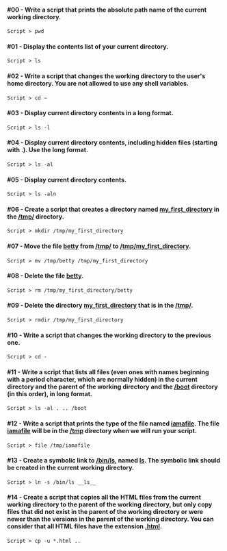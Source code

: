 #### #00 - Write a script that prints the absolute path name of the current working directory.
`Script > pwd`

#### #01 - Display the contents list of your current directory.
`Script > ls`

#### #02 - Write a script that changes the working directory to the user's home directory. You are not allowed to use any shell variables.
`Script > cd ~`

#### #03 - Display current directory contents in a long format.
`Script > ls -l`

#### #04 - Display current directory contents, including hidden files (starting with .). Use the long format.
`Script > ls -al`

#### #05 - Display current directory contents.
`Script > ls -aln`

#### #06 - Create a script that creates a directory named [my_first_directory]() in the [/tmp/]() directory.
`Script > mkdir /tmp/my_first_directory`

#### #07 - Move the file [betty]() from [/tmp/]() to [/tmp/my_first_directory]().
`Script > mv /tmp/betty /tmp/my_first_directory`

#### #08 - Delete the file [betty]().
`Script > rm /tmp/my_first_directory/betty`

#### #09 - Delete the directory [my_first_directory]() that is in the [/tmp/]().
`Script > rmdir /tmp/my_first_directory`

#### #10 - Write a script that changes the working directory to the previous one.
`Script > cd -`

#### #11 - Write a script that lists all files (even ones with names beginning with a period character, which are normally hidden) in the current directory and the parent of the working directory and the [/boot]() directory (in this order), in long format.
`Script > ls -al . .. /boot`

#### #12 - Write a script that prints the type of the file named [iamafile](). The file [iamafile]() will be in the [/tmp]() directory when we will run your script.
`Script > file /tmp/iamafile`

#### #13 - Create a symbolic link to [/bin/ls](), named [__ls__](). The symbolic link should be created in the current working directory.
`Script > ln -s /bin/ls __ls__`

#### #14 - Create a script that copies all the HTML files from the current working directory to the parent of the working directory, but only copy files that did not exist in the parent of the working directory or were newer than the versions in the parent of the working directory. You can consider that all HTML files have the extension [.html]().
`Script > cp -u *.html ..`
